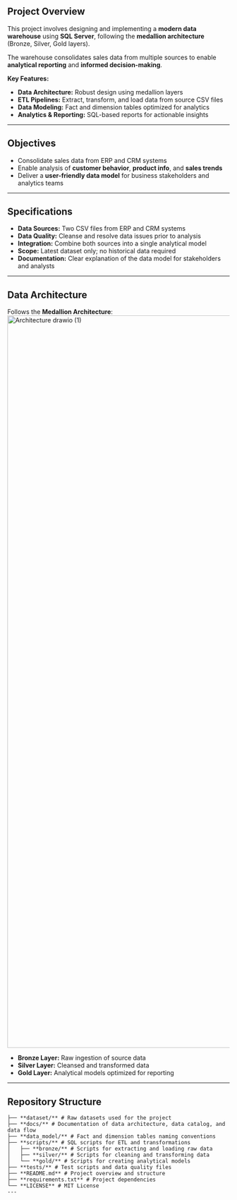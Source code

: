 ## Project Overview
This project involves designing and implementing a **modern data warehouse** using **SQL Server**, following the **medallion architecture** (Bronze, Silver, Gold layers).

The warehouse consolidates sales data from multiple sources to enable **analytical reporting** and **informed decision-making**.

**Key Features:**
- **Data Architecture:** Robust design using medallion layers  
- **ETL Pipelines:** Extract, transform, and load data from source CSV files  
- **Data Modeling:** Fact and dimension tables optimized for analytics  
- **Analytics & Reporting:** SQL-based reports for actionable insights  

---

## Objectives
- Consolidate sales data from ERP and CRM systems  
- Enable analysis of **customer behavior**, **product info**, and **sales trends**  
- Deliver a **user-friendly data model** for business stakeholders and analytics teams  

---

## Specifications
- **Data Sources:** Two CSV files from ERP and CRM systems  
- **Data Quality:** Cleanse and resolve data issues prior to analysis  
- **Integration:** Combine both sources into a single analytical model  
- **Scope:** Latest dataset only; no historical data required  
- **Documentation:** Clear explanation of the data model for stakeholders and analysts  

---

## Data Architecture
Follows the **Medallion Architecture**:  
<img width="3231" height="1661" alt="Architecture drawio (1)" src="https://github.com/user-attachments/assets/f27ae974-66a0-43fd-a75d-5292bc1d22ac" />


- **Bronze Layer:** Raw ingestion of source data  
- **Silver Layer:** Cleansed and transformed data  
- **Gold Layer:** Analytical models optimized for reporting  

---

## Repository Structure
```text
├── **dataset/** # Raw datasets used for the project
├── **docs/** # Documentation of data architecture, data catalog, and data flow
├── **data_model/** # Fact and dimension tables naming conventions
├── **scripts/** # SQL scripts for ETL and transformations
│   ├── **bronze/** # Scripts for extracting and loading raw data
│   ├── **silver/** # Scripts for cleaning and transforming data
│   └── **gold/** # Scripts for creating analytical models
├── **tests/** # Test scripts and data quality files
├── **README.md** # Project overview and structure
├── **requirements.txt** # Project dependencies
└── **LICENSE** # MIT License
---


